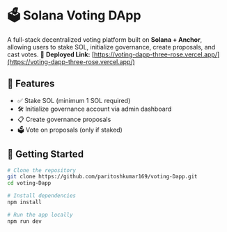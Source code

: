 # 🗳️ Solana Voting DApp

A full-stack decentralized voting platform built on **Solana + Anchor**, allowing users to stake SOL, initialize governance, create proposals, and cast votes.
🔗 **Deployed Link:** [https://voting-dapp-three-rose.vercel.app/](https://voting-dapp-three-rose.vercel.app/)

## 🔑 Features

- ✅ Stake SOL (minimum 1 SOL required)
- 🛠️ Initialize governance account via admin dashboard
- 📋 Create governance proposals
- 🗳️ Vote on proposals (only if staked)

## 🚀 Getting Started

```bash
# Clone the repository
git clone https://github.com/paritoshkumar169/voting-Dapp.git
cd voting-Dapp

# Install dependencies
npm install

# Run the app locally
npm run dev
```
